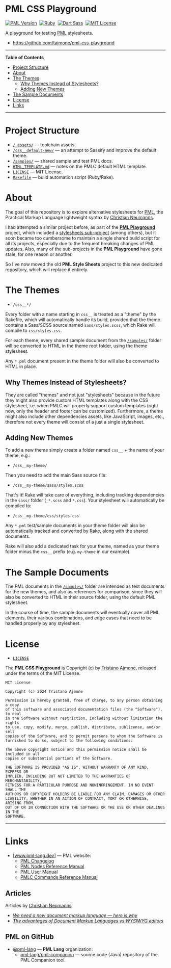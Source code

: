 # PML CSS Playground

[![PML Version][PML badge]][Get PML]&nbsp;
[![Ruby][Ruby badge]][Ruby link]&nbsp;
[![Dart Sass][sass badge]][sass link]&nbsp;
[![MIT License][License badge]][LICENSE]&nbsp;

A playground for testing [PML] stylesheets.

- <https://github.com/tajmone/pml-css-playground>

-----

**Table of Contents**

<!-- MarkdownTOC autolink="true" bracket="round" autoanchor="false" lowercase="only_ascii" uri_encoding="true" levels="1,2,3" -->

- [Project Structure](#project-structure)
- [About](#about)
- [The Themes](#the-themes)
    - [Why Themes Instead of Stylesheets?](#why-themes-instead-of-stylesheets)
    - [Adding New Themes](#adding-new-themes)
- [The Sample Documents](#the-sample-documents)
- [License](#license)
- [Links](#links)

<!-- /MarkdownTOC -->

-----

# Project Structure

- [`/_assets/`][_assets/] — toolchain assets.
- [`/css__default-new/`][css__default-new/] — an attempt to Sassify and improve the default theme.
- [`/samples/`][samples/] — shared sample and test PML docs.
- [`HTML_TEMPLATE.md`][HTML_TEMPLATE.md] — notes on the PMLC default HTML template.
- [`LICENSE`][LICENSE] — MIT License.
- [`Rakefile`][Rakefile] — build automation script (Ruby/Rake).


# About

The goal of this repository is to explore alternative stylesheets for [PML], the Practical Markup Language lightweight syntax by [Christian Neumanns].

I had attempted a similar project before, as part of the **[PML Playground]** project, which included a [stylesheets sub-project] (among others), but it soon became too cumbersome to maintain a single shared build script for all its projects, especially due to the frequent breaking changes of PML updates. Also, many of the sub-projects in the **PML Playground** have gone stale, for one reason or another.

So I've now moved the old **PML Style Sheets** project to this new dedicated repository, which will replace it entirely.


# The Themes

- `/css__*/`

Every folder with a name starting in `css__` is treated as a "theme" by the Rakefile, which will automatically handle its build, provided that the theme contains a Sass/SCSS source named `sass/styles.scss`, which Rake will compile to `css/styles.css`.

For each theme, every shared sample document from the [`/samples/`][samples/] folder will be converted to HTML in the theme root folder, using the theme stylesheet.

Any `*.pml` document present in the theme folder will also be converted to HTML in place.

## Why Themes Instead of Stylesheets?

They are called "themes" and not just "stylesheets" because in the future they might also provide custom HTML templates along with the CSS stylesheet, i.e. when PMLC will properly support custom templates (right now, only the header and footer can be customized). Furthermore, a theme might also include other dependencies assets, like JavaScript, images, etc., therefore not every theme will consist of a just a single stylesheet.

## Adding New Themes

To add a new theme simply create a folder named `css__` + the name of your theme, e.g.:

- `/css__my-theme/`

Then you need to add the main Sass source file:

- `/css__my-theme/sass/styles.scss`

That's it! Rake will take care of everything, including tracking dependencies in the `sass/` folder (`_*.scss` and `*.css`). Your stylesheet will automatically be compiled to:

- `/css__my-theme/css/styles.css`

Any `*.pml` test/sample documents in your theme folder will also be automatically tracked and converted by Rake, along with the shared documents.

Rake will also add a dedicated task for your theme, named as your theme folder minus the `css__` prefix (e.g. `my-theme` in our example).


# The Sample Documents

The PML documents in the [`/samples/`][samples/] folder are intended as test documents for the new themes, and also as references for comparison, since they will also be converted to HTML in their source folder, using the default PML stylesheet.

In the course of time, the sample documents will eventually cover all PML elements, their various combinations, and edge cases that need to be handled properly by any stylesheet.


# License

- [`LICENSE`][LICENSE]

The **PML CSS Playground** is Copyright (c) by [Tristano Ajmone], released under the terms of the MIT License.

```
MIT License

Copyright (c) 2024 Tristano Ajmone

Permission is hereby granted, free of charge, to any person obtaining a copy
of this software and associated documentation files (the "Software"), to deal
in the Software without restriction, including without limitation the rights
to use, copy, modify, merge, publish, distribute, sublicense, and/or sell
copies of the Software, and to permit persons to whom the Software is
furnished to do so, subject to the following conditions:

The above copyright notice and this permission notice shall be included in all
copies or substantial portions of the Software.

THE SOFTWARE IS PROVIDED "AS IS", WITHOUT WARRANTY OF ANY KIND, EXPRESS OR
IMPLIED, INCLUDING BUT NOT LIMITED TO THE WARRANTIES OF MERCHANTABILITY,
FITNESS FOR A PARTICULAR PURPOSE AND NONINFRINGEMENT. IN NO EVENT SHALL THE
AUTHORS OR COPYRIGHT HOLDERS BE LIABLE FOR ANY CLAIM, DAMAGES OR OTHER
LIABILITY, WHETHER IN AN ACTION OF CONTRACT, TORT OR OTHERWISE, ARISING FROM,
OUT OF OR IN CONNECTION WITH THE SOFTWARE OR THE USE OR OTHER DEALINGS IN THE
SOFTWARE.

```

-------------------------------------------------------------------------------

# Links

- [www.pml-lang.dev] — PML website:
    + [PML Changelog]
    + [PML Nodes Reference Manual]
    + [PML User Manual]
    + [PMLC Commands Reference Manual]

<!-- MarkdownTOC:excluded -->
## Articles

Articles by [Christian Neumanns]:

- [_We need a new document markup language — here is why_][2019article]
- _[The advantages of Document Markup Languages vs WYSIWYG editors]_

<!-- MarkdownTOC:excluded -->
## PML on GitHub

- [@pml-lang] — __PML Lang__ organization:
    + [pml-lang/pml-companion] — source code (Java) repository of the PML Companion tool.

<!-----------------------------------------------------------------------------
                               REFERENCE LINKS
------------------------------------------------------------------------------>

<!-- PML -->

[www.pml-lang.dev]: https://www.pml-lang.dev "Visit PML website"
[PML]: https://www.pml-lang.dev "Visit PML website"
[Get PML]: https://www.pml-lang.dev/downloads/install.html "Go to the PML download page"
[PML binaries]: https://www.pml-lang.dev/downloads/install.html "Download precompiled PML binaries"

<!-- PML Docs & Articles -->

[PML Changelog]: https://www.pml-lang.dev/docs/changelog/index.html "View the PML Changelog"
[PML Nodes Reference Manual]: https://www.pml-lang.dev/docs/reference_manual/index.html "Read the online PML Nodes Reference Manual"
[PML User Manual]: https://www.pml-lang.dev/docs/user_manual/index.html "Read the online PML User Manual"
[PMLC Commands Reference Manual]: https://www.pml-lang.dev/docs/commands_manual/index.html "Read the online PMLC Commands Reference Manual"

[2019article]: https://www.freecodecamp.org/news/we-need-a-new-document-markup-language-c22e0ec44e15/ "Read full article at freeCodeCamp"
[The advantages of Document Markup Languages vs WYSIWYG editors]: https://www.pml-lang.dev/docs/articles/advantages-markup-language-vs-word-processor/index.html "Read full article at PMl website"

<!-- PML GitHub -->

[@pml-lang]: https://github.com/pml-lang "View GitHub profile of the Practical Markup Language organization"
[pml-lang/pml-companion]: https://github.com/pml-lang/pml-companion "Visit repository on GitHub"

<!-- PML Playground -->

[PML Playground]: https://github.com/tajmone/pml-playground "Visit the PML Playground repository at GitHub"
[stylesheets sub-project]: https://github.com/tajmone/pml-playground/tree/main/stylesheets "PML Playground » PML Style Sheets"

<!-- badges -->

[PML badge]: https://img.shields.io/badge/PML-4.0.0-yellow "Supported PML version (click for PML Companion download page)"

[License badge]: https://img.shields.io/badge/License-MIT-blue

[sass badge]: https://img.shields.io/badge/Dart_Sass-1.77.8-yellow
[sass link]: https://github.com/sass/dart-sass/releases/tag/1.77.8 "download Dart Sass v1.77.8"

[ruby badge]: https://img.shields.io/badge/Ruby-3.2.2-yellow
[ruby link]: https://rubyinstaller.org/downloads/ "download RubyInstaller"

<!-- project folders and files -->

[_assets/]: ./_assets/
[css__default-new/]: ./css__default-new/
[samples/]: ./samples/

[HTML_TEMPLATE.md]: ./HTML_TEMPLATE.md "Notes on PMLC default HTML template"
[LICENSE]: ./LICENSE "View MIT License"
[Rakefile]: ./Rakefile

<!-- people -->

[Christian Neumanns]: https://github.com/pml-lang "View Christian Neumanns's GitHub profile"
[Tristano Ajmone]: https://github.com/tajmone "View Tristano Ajmone's GitHub profile"

<!-- EOF -->
